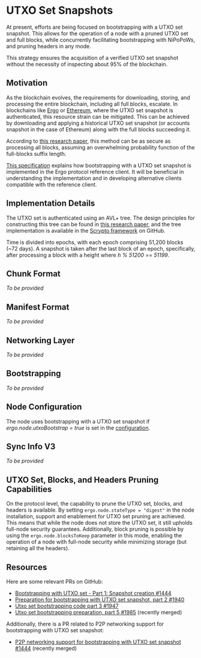 # UTXO Set Snapshots

At present, efforts are being focused on bootstrapping with a UTXO set snapshot. This allows for the operation of a node with a pruned UTXO set and full blocks, while concurrently facilitating bootstrapping with NiPoPoWs, and pruning headers in any mode.

This strategy ensures the acquisition of a verified UTXO set snapshot without the necessity of inspecting about 95% of the blockchain.

## Motivation

As the blockchain evolves, the requirements for downloading, storing, and processing the entire blockchain, including all full blocks, escalate. In blockchains like [Ergo](https://www.ergoplatform.com/) or [Ethereum](https://ethereum.org/), where the UTXO set snapshot is authenticated, this resource strain can be mitigated. This can be achieved by downloading and applying a historical UTXO set snapshot (or accounts snapshot in the case of Ethereum) along with the full blocks succeeding it. 

According to [this research paper](https://eprint.iacr.org/2018/129), this method can be as secure as processing all blocks, assuming an overwhelming probability function of the full-blocks suffix length.

[This specification](https://github.com/ergoplatform/ergo/blob/master/papers/utxo.md) explains how bootstrapping with a UTXO set snapshot is implemented in the Ergo protocol reference client. It will be beneficial in understanding the implementation and in developing alternative clients compatible with the reference client.

## Implementation Details

The UTXO set is authenticated using an AVL+ tree. The design principles for constructing this tree can be found in [this research paper](https://eprint.iacr.org/2016/994.pdf), and the tree implementation is available in the [Scrypto framework](https://github.com/input-output-hk/scrypto) on GitHub.

Time is divided into epochs, with each epoch comprising 51,200 blocks (~72 days). A snapshot is taken after the last block of an epoch, specifically, after processing a block with a height where *h % 51200 == 51199*.

## Chunk Format

*To be provided*

## Manifest Format

*To be provided*

## Networking Layer

*To be provided*

## Bootstrapping

*To be provided*

## Node Configuration

The node uses bootstrapping with a UTXO set snapshot if *ergo.node.utxoBootstrap = true* is set in the [configuration](conf-node.md).

## Sync Info V3

*To be provided*


## UTXO Set, Blocks, and Headers Pruning Capabilities

On the protocol level, the capability to prune the UTXO set, blocks, and headers is available. By setting `ergo.node.stateType = "digest"` in the node installation, support and enablement for UTXO set pruning are achieved. This means that while the node does not store the UTXO set, it still upholds full-node security guarantees. Additionally, block pruning is possible by using the `ergo.node.blocksToKeep` parameter in this mode, enabling the operation of a node with full-node security while minimizing storage (but retaining all the headers).

## Resources

Here are some relevant PRs on GitHub:

- [Bootstrapping with UTXO set - Part 1: Snapshot creation #1444](https://github.com/ergoplatform/ergo/pull/1444)
- [Preparation for bootstrapping with UTXO set snapshot, part 2 #1940](https://github.com/ergoplatform/ergo/pull/1940)
- [Utxo set bootstrapping code part 3 #1947](https://github.com/ergoplatform/ergo/pull/1947)
- [Utxo set bootstrapping preparation, part 5 #1985](https://github.com/ergoplatform/ergo/pull/1985) (recently merged)

Additionally, there is a PR related to P2P networking support for bootstrapping with UTXO set snapshot:

- [P2P networking support for bootstrapping with UTXO set snapshot #1444](https://github.com/ergoplatform/ergo/pull/1444) (recently merged)